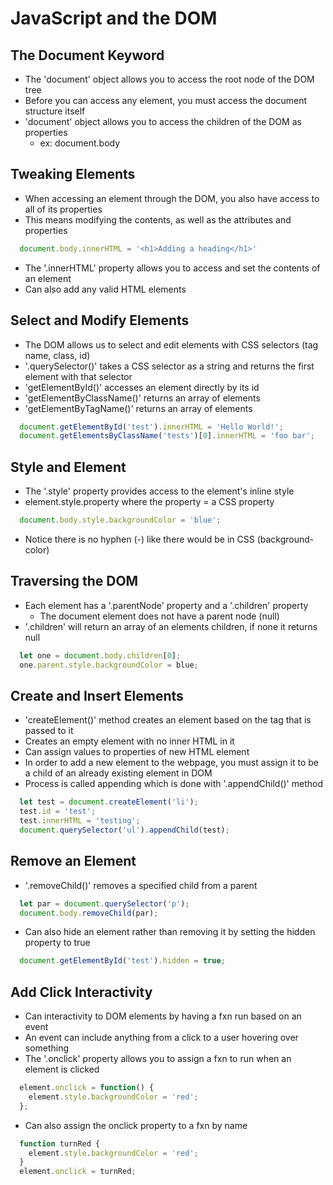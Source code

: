 #  JavaScript and the DOM

## The Document Keyword
  - The 'document' object allows you to access the root node of the DOM tree
  - Before you can access any element, you must access the document structure itself
  - 'document' object allows you to access the children of the DOM as properties
    - ex: document.body 

## Tweaking Elements
  - When accessing an element through the DOM, you also have access to all of its properties
  - This means modifying the contents, as well as the attributes and properties
  ```JavaScript
    document.body.innerHTML = '<h1>Adding a heading</h1>'
  ```
  - The '.innerHTML' property allows you to access and set the contents of an element
  - Can also add any valid HTML elements

## Select and Modify Elements
  - The DOM allows us to select and edit elements with CSS selectors (tag name, class, id)
  - '.querySelector()' takes a CSS selector as a string and returns the first element with that selector
  - 'getElementById()' accesses an element directly by its id
  - 'getElementByClassName()' returns an array of elements
  - 'getElementByTagName()' returns an array of elements
  ```JavaScript
    document.getElementById('test').innerHTML = 'Hello World!';
    document.getElementsByClassName('tests')[0].innerHTML = 'foo bar';
  ```

## Style and Element
  - The '.style' property provides access to the element's inline style
  - element.style.property where the property = a CSS property
  ```JavaScript
    document.body.style.backgroundColor = 'blue';
  ```
  - Notice there is no hyphen (-) like there would be in CSS (background-color)
  
## Traversing the DOM
  - Each element has a '.parentNode' property and a '.children' property
    - The document element does not have a parent node (null)
  - '.children' will return an array of an elements children, if none it returns null
  ```JavaScript
    let one = document.body.children[0];
    one.parent.style.backgroundColor = blue;
  ```

## Create and Insert Elements
  - 'createElement()' method creates an element based on the tag that is passed to it
  - Creates an empty element with no inner HTML in it
  - Can assign values to properties of new HTML element
  - In order to add a new element to the webpage, you must assign it to be a child of an already existing element in DOM
  - Process is called appending which is done with '.appendChild()' method
  ```JavaScript
    let test = document.createElement('li');
    test.id = 'test';
    test.innerHTML = 'testing';
    document.querySelector('ul').appendChild(test);
  ```
  
## Remove an Element
  - '.removeChild()' removes a specified child from a parent
  ```JavaScript
    let par = document.querySelector('p');
    document.body.removeChild(par);
  ```
  - Can also hide an element rather than removing it by setting the hidden property to true
  ```JavaScript
    document.getElementById('test').hidden = true;
  ```

## Add Click Interactivity
  - Can interactivity to DOM elements by having a fxn run based on an event
  - An event can include anything from a click to a user hovering over something
  - The '.onclick' property allows you to assign a fxn to run when an element is clicked
  ```JavaScript
    element.onclick = function() {
      element.style.backgroundColor = 'red';
    };
  ```
  - Can also assign the onclick property to a fxn by name
  ```JavaScript
    function turnRed {
      element.style.backgroundColor = 'red';
    }
    element.onclick = turnRed;
  ```
